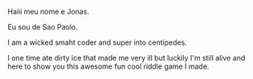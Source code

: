<!-- Hello

This Repo contains the first game I worked on while programming at Wyncode.

It's a text adventure game that runs on the command line. Enjoy! -->


Haiii meu nome e Jonas.

Eu sou de Sao Paolo.

I am a wicked smaht coder and super into centipedes.

I one time ate dirty ice that made me very ill but luckily I'm still alive and
here to show you this awesome fun cool riddle game I made.

